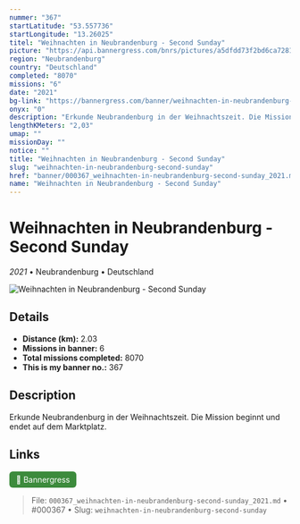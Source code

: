 ```yaml
---
nummer: "367"
startLatitude: "53.557736"
startLongitude: "13.26025"
titel: "Weihnachten in Neubrandenburg - Second Sunday"
picture: "https://api.bannergress.com/bnrs/pictures/a5dfdd73f2bd6ca728181bfedeb901e0"
region: "Neubrandenburg"
country: "Deutschland"
completed: "8070"
missions: "6"
date: "2021"
bg-link: "https://bannergress.com/banner/weihnachten-in-neubrandenburg-second-sunday-fc21"
onyx: "0"
description: "Erkunde Neubrandenburg in der Weihnachtszeit. Die Mission beginnt und endet auf dem Marktplatz."
lengthKMeters: "2,03"
umap: ""
missionDay: ""
notice: ""
title: "Weihnachten in Neubrandenburg - Second Sunday"
slug: "weihnachten-in-neubrandenburg-second-sunday"
href: "banner/000367_weihnachten-in-neubrandenburg-second-sunday_2021.md"
name: "Weihnachten in Neubrandenburg - Second Sunday"
---
```

# Weihnachten in Neubrandenburg - Second Sunday

*2021* • Neubrandenburg • Deutschland

![Weihnachten in Neubrandenburg - Second Sunday](https://api.bannergress.com/bnrs/pictures/a5dfdd73f2bd6ca728181bfedeb901e0)



## Details
- **Distance (km):** 2.03
- **Missions in banner:** 6
- **Total missions completed:** 8070
- **This is my banner no.:** 367



## Description
Erkunde Neubrandenburg in der Weihnachtszeit. Die Mission beginnt und endet auf dem Marktplatz.



## Links
<a href="https://bannergress.com/banner/weihnachten-in-neubrandenburg-second-sunday-fc21" target="_blank" style="display:inline-block;margin-right:8px;padding:6px 12px;background:#3c8b3c;color:#fff;text-decoration:none;border-radius:6px;">🔗 Bannergress</a>



> File: `000367_weihnachten-in-neubrandenburg-second-sunday_2021.md`
> • #000367
> • Slug: `weihnachten-in-neubrandenburg-second-sunday`
